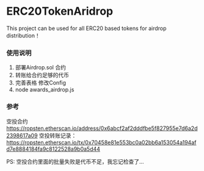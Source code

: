 # ERC20TokenAridrop
This project can be used for all ERC20 based tokens for airdrop distribution！

### 使用说明

1. 部署Airdrop.sol 合约 
2. 转账给合约足够的代币
3. 完善表格  修改Config
4. node awards_airdrop.js


### 参考

空投合约
https://ropsten.etherscan.io/address/0x6abcf2af2dddfbe5f827955e7d6a2d2398617a09
空投转账记录：
https://ropsten.etherscan.io/tx/0x70458e81e553bc0a02bb6a153054a194afd7e8884184fa9c8122528a9b0a5d44


PS: 
空投合约里面的批量失败是代币不足，我忘记检查了...